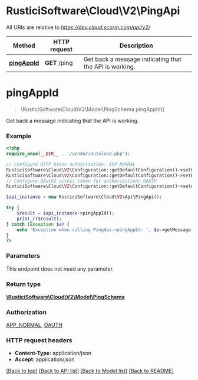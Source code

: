 # RusticiSoftware\Cloud\V2\PingApi

All URIs are relative to *https://dev.cloud.scorm.com/api/v2/*

Method | HTTP request | Description
------------- | ------------- | -------------
[**pingAppId**](PingApi.md#pingAppId) | **GET** /ping | Get back a message indicating that the API is working.


# **pingAppId**
> \RusticiSoftware\Cloud\V2\Model\PingSchema pingAppId()

Get back a message indicating that the API is working.

### Example
```php
<?php
require_once(__DIR__ . '/vendor/autoload.php');

// Configure HTTP basic authorization: APP_NORMAL
RusticiSoftware\Cloud\V2\Configuration::getDefaultConfiguration()->setUsername('YOUR_USERNAME');
RusticiSoftware\Cloud\V2\Configuration::getDefaultConfiguration()->setPassword('YOUR_PASSWORD');
// Configure OAuth2 access token for authorization: OAUTH
RusticiSoftware\Cloud\V2\Configuration::getDefaultConfiguration()->setAccessToken('YOUR_ACCESS_TOKEN');

$api_instance = new RusticiSoftware\Cloud\V2\Api\PingApi();

try {
    $result = $api_instance->pingAppId();
    print_r($result);
} catch (Exception $e) {
    echo 'Exception when calling PingApi->pingAppId: ', $e->getMessage(), PHP_EOL;
}
?>
```

### Parameters
This endpoint does not need any parameter.

### Return type

[**\RusticiSoftware\Cloud\V2\Model\PingSchema**](../Model/PingSchema.md)

### Authorization

[APP_NORMAL](../../README.md#APP_NORMAL), [OAUTH](../../README.md#OAUTH)

### HTTP request headers

 - **Content-Type**: application/json
 - **Accept**: application/json

[[Back to top]](#) [[Back to API list]](../../README.md#documentation-for-api-endpoints) [[Back to Model list]](../../README.md#documentation-for-models) [[Back to README]](../../README.md)

